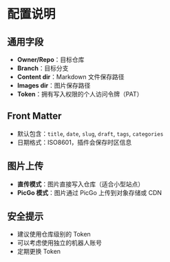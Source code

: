 # 配置说明

## 通用字段

- **Owner/Repo**：目标仓库  
- **Branch**：目标分支  
- **Content dir**：Markdown 文件保存路径  
- **Images dir**：图片保存路径  
- **Token**：拥有写入权限的个人访问令牌（PAT）  

## Front Matter

- 默认包含：`title`, `date`, `slug`, `draft`, `tags`, `categories`  
- 日期格式：ISO8601，插件会保存时区信息  

## 图片上传

- **直传模式**：图片直接写入仓库（适合小型站点）  
- **PicGo 模式**：图片通过 PicGo 上传到对象存储或 CDN  

## 安全提示

- 建议使用仓库级别的 Token  
- 可以考虑使用独立的机器人账号  
- 定期更换 Token  
